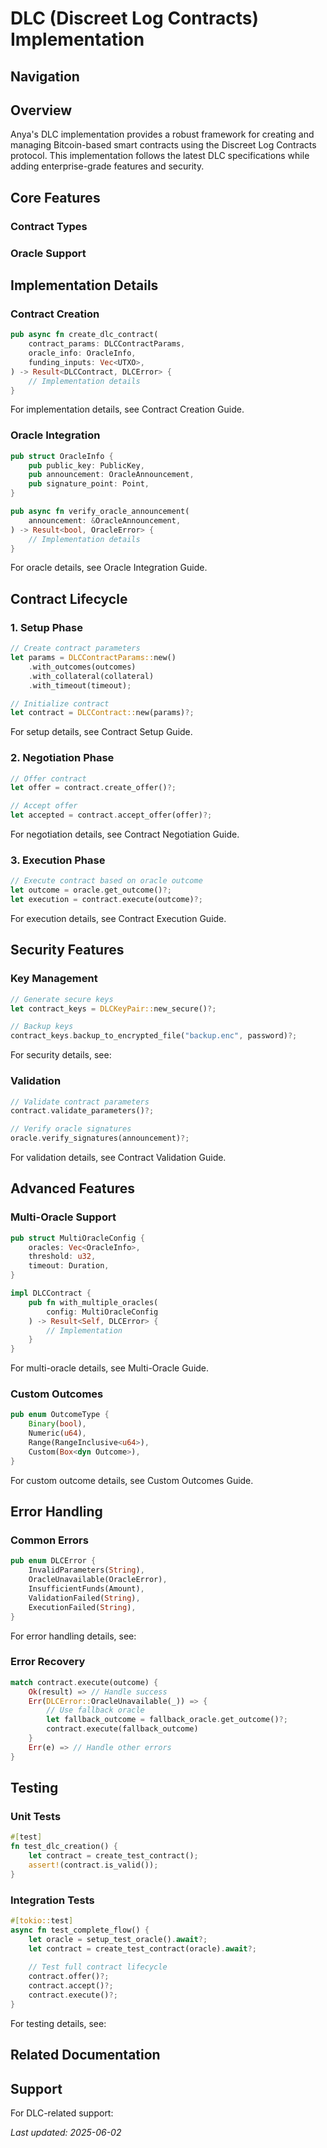 # DLC (Discreet Log Contracts) Implementation

## Navigation


## Overview

Anya's DLC implementation provides a robust framework for creating and managing Bitcoin-based smart contracts using the Discreet Log Contracts protocol. This implementation follows the latest DLC specifications while adding enterprise-grade features and security.

## Core Features

### Contract Types


### Oracle Support


## Implementation Details

### Contract Creation

```rust
pub async fn create_dlc_contract(
    contract_params: DLCContractParams,
    oracle_info: OracleInfo,
    funding_inputs: Vec<UTXO>,
) -> Result<DLCContract, DLCError> {
    // Implementation details
}
```

For implementation details, see Contract Creation Guide.

### Oracle Integration

```rust
pub struct OracleInfo {
    pub public_key: PublicKey,
    pub announcement: OracleAnnouncement,
    pub signature_point: Point,
}

pub async fn verify_oracle_announcement(
    announcement: &OracleAnnouncement,
) -> Result<bool, OracleError> {
    // Implementation details
}
```

For oracle details, see Oracle Integration Guide.

## Contract Lifecycle

### 1. Setup Phase

```rust
// Create contract parameters
let params = DLCContractParams::new()
    .with_outcomes(outcomes)
    .with_collateral(collateral)
    .with_timeout(timeout);

// Initialize contract
let contract = DLCContract::new(params)?;
```

For setup details, see Contract Setup Guide.

### 2. Negotiation Phase

```rust
// Offer contract
let offer = contract.create_offer()?;

// Accept offer
let accepted = contract.accept_offer(offer)?;
```

For negotiation details, see Contract Negotiation Guide.

### 3. Execution Phase

```rust
// Execute contract based on oracle outcome
let outcome = oracle.get_outcome()?;
let execution = contract.execute(outcome)?;
```

For execution details, see Contract Execution Guide.

## Security Features

### Key Management

```rust
// Generate secure keys
let contract_keys = DLCKeyPair::new_secure()?;

// Backup keys
contract_keys.backup_to_encrypted_file("backup.enc", password)?;
```

For security details, see:


### Validation

```rust
// Validate contract parameters
contract.validate_parameters()?;

// Verify oracle signatures
oracle.verify_signatures(announcement)?;
```

For validation details, see Contract Validation Guide.

## Advanced Features

### Multi-Oracle Support

```rust
pub struct MultiOracleConfig {
    oracles: Vec<OracleInfo>,
    threshold: u32,
    timeout: Duration,
}

impl DLCContract {
    pub fn with_multiple_oracles(
        config: MultiOracleConfig
    ) -> Result<Self, DLCError> {
        // Implementation
    }
}
```

For multi-oracle details, see Multi-Oracle Guide.

### Custom Outcomes

```rust
pub enum OutcomeType {
    Binary(bool),
    Numeric(u64),
    Range(RangeInclusive<u64>),
    Custom(Box<dyn Outcome>),
}
```

For custom outcome details, see Custom Outcomes Guide.

## Error Handling

### Common Errors

```rust
pub enum DLCError {
    InvalidParameters(String),
    OracleUnavailable(OracleError),
    InsufficientFunds(Amount),
    ValidationFailed(String),
    ExecutionFailed(String),
}
```

For error handling details, see:


### Error Recovery

```rust
match contract.execute(outcome) {
    Ok(result) => // Handle success
    Err(DLCError::OracleUnavailable(_)) => {
        // Use fallback oracle
        let fallback_outcome = fallback_oracle.get_outcome()?;
        contract.execute(fallback_outcome)
    }
    Err(e) => // Handle other errors
}
```

## Testing

### Unit Tests

```rust
#[test]
fn test_dlc_creation() {
    let contract = create_test_contract();
    assert!(contract.is_valid());
}
```

### Integration Tests

```rust
#[tokio::test]
async fn test_complete_flow() {
    let oracle = setup_test_oracle().await?;
    let contract = create_test_contract(oracle).await?;
    
    // Test full contract lifecycle
    contract.offer()?;
    contract.accept()?;
    contract.execute()?;
}
```

For testing details, see:


## Related Documentation


## Support

For DLC-related support:


*Last updated: 2025-06-02*
